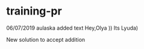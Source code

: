 # training-pr

06/07/2019 aulaska
added text
Hey,Olya )) Its Lyuda)

New solution to accept
addition


